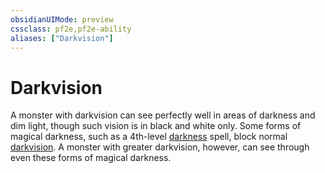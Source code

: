 ```yaml
---
obsidianUIMode: preview
cssclass: pf2e,pf2e-ability
aliases: ["Darkvision"]
---
```

# Darkvision

A monster with darkvision can see perfectly well in areas of darkness and dim light, though such vision is in black and white only. Some forms of magical darkness, such as a 4th-level [darkness](../../compendium/spells/darkness.md) spell, block normal [darkvision](../../../..//TTRPGShare-Pathfinder-2E-Vault/rules/abilities/darkvision.md). A monster with greater darkvision, however, can see through even these forms of magical darkness.